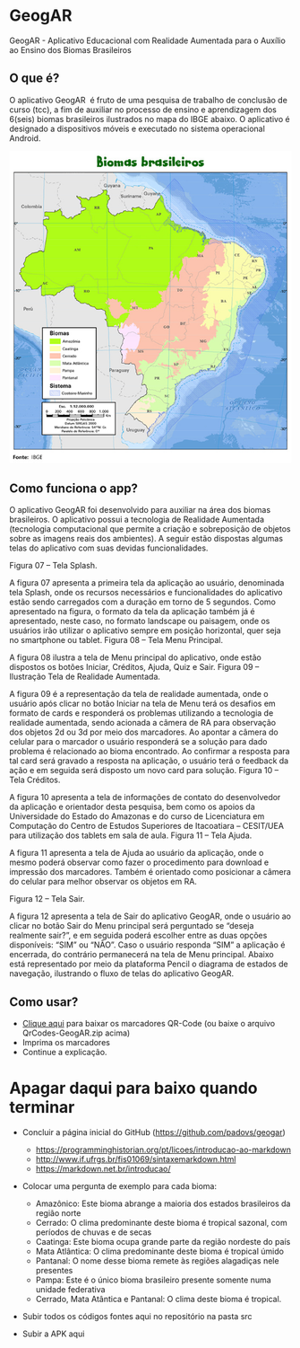 # GeogAR
GeogAR - Aplicativo Educacional com Realidade Aumentada para o Auxílio ao Ensino dos Biomas Brasileiros

## O que é?

O aplicativo GeogAR  é fruto de uma pesquisa de trabalho de conclusão de curso (tcc),  a fim de auxiliar no processo de ensino e aprendizagem  dos 6(seis) biomas brasileiros ilustrados no mapa do IBGE abaixo. O aplicativo é designado a dispositivos móveis e executado no sistema operacional Android.

![Biomas Brasileiros](/mapa_biomas-brasil.jpg "Fonte: IBGE")

## Como funciona o app?
O aplicativo GeogAR foi desenvolvido para auxiliar na área dos biomas brasileiros. O aplicativo possui a tecnologia de Realidade Aumentada (tecnologia computacional que permite a criação e sobreposição de objetos sobre as imagens reais dos ambientes). A seguir estão dispostas algumas telas do aplicativo com suas devidas funcionalidades.

Figura 07 – Tela Splash.
 
A figura 07 apresenta a primeira tela da aplicação ao usuário, denominada tela Splash, onde os recursos necessários e funcionalidades do aplicativo estão sendo carregados com a duração em torno de 5 segundos. Como apresentado na figura, o formato da tela da aplicação também já é apresentado, neste caso, no formato landscape ou paisagem, onde os usuários irão utilizar o aplicativo sempre em posição horizontal, quer seja no smartphone ou tablet.
Figura 08 – Tela Menu Principal.
 
A figura 08 ilustra a tela de Menu principal do aplicativo, onde estão dispostos os botões Iniciar, Créditos, Ajuda, Quiz e Sair.
Figura 09 – Ilustração Tela de Realidade Aumentada.
  
A figura 09 é a representação da tela de realidade aumentada, onde o usuário após clicar no botão Iniciar na tela de Menu terá os desafios em formato de cards e responderá os problemas utilizando a tecnologia de realidade aumentada, sendo acionada a câmera de RA para observação dos objetos 2d ou 3d por meio dos marcadores. Ao apontar a câmera do celular para o marcador o usuário responderá se a solução para dado problema é relacionado ao bioma encontrado. Ao confirmar a resposta para tal card será gravado a resposta na aplicação, o usuário terá o feedback da ação e em seguida será disposto um novo card para solução.
Figura 10 – Tela Créditos.
 
A figura 10 apresenta a tela de informações de contato do desenvolvedor da aplicação e orientador desta pesquisa, bem como os apoios da Universidade do Estado do Amazonas e do curso de Licenciatura em Computação do Centro de Estudos Superiores de Itacoatiara – CESIT/UEA para utilização dos tablets em sala de aula.
Figura 11 – Tela Ajuda.
 
A figura 11 apresenta a tela de Ajuda ao usuário da aplicação, onde o mesmo poderá observar como fazer o procedimento para download e impressão dos marcadores. Também é orientado como posicionar a câmera do celular para melhor observar os objetos em RA. 

Figura 12 – Tela Sair.
 
A figura 12 apresenta a tela de Sair do aplicativo GeogAR, onde o usuário ao clicar no botão Sair do Menu principal será perguntado se “deseja realmente sair?”, e em seguida poderá escolher entre as duas opções disponíveis: “SIM” ou “NÂO”. Caso o usuário responda “SIM” a aplicação é encerrada, do contrário permanecerá na tela de Menu principal.
Abaixo está representado por meio da plataforma Pencil o diagrama de estados de navegação, ilustrando o fluxo de telas do aplicativo GeogAR. 


## Como usar?

* [Clique aqui](https://github.com/padovs/geogar/raw/main/QrCodes-GeogAR.zip) para baixar os marcadores QR-Code (ou baixe o arquivo QrCodes-GeogAR.zip acima)
* Imprima os marcadores
* Continue a explicação.

# Apagar daqui para baixo quando terminar

* Concluir a página inicial do GitHub (https://github.com/padovs/geogar)
  - https://programminghistorian.org/pt/licoes/introducao-ao-markdown
  - http://www.if.ufrgs.br/fis01069/sintaxemarkdown.html
  - https://markdown.net.br/introducao/

* Colocar uma pergunta de exemplo para cada bioma:
  - Amazônico: Este bioma abrange a maioria dos estados brasileiros da região norte
  - Cerrado: O clima predominante deste bioma é tropical sazonal, com períodos de chuvas e de secas
  - Caatinga: Este bioma ocupa grande parte da região nordeste do país
  - Mata Atlântica: O clima predominante deste bioma é tropical úmido
  - Pantanal: O nome desse bioma remete às regiões alagadiças nele presentes
  - Pampa: Este é o único bioma brasileiro presente somente numa unidade federativa
  - Cerrado, Mata Atântica e Pantanal: O clima deste bioma é tropical.
* Subir todos os códigos fontes aqui no repositório na pasta src
* Subir a APK aqui

